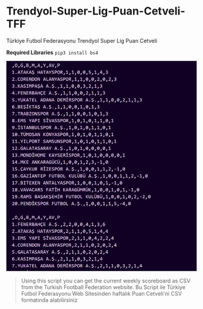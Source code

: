 # Trendyol-Super-Lig-Puan-Cetveli-TFF
Türkiye Futbol Federasyonu Trendyol Super Lig Puan Cetveli 

**Required Libraries**
`pip3 install bs4`

<img src="https://github.com/MorphyKutay/Trendyol-Super-Lig-Puan-Cetveli-TFF/blob/main/ss.png">

> Using this script you can get the current weekly scoreboard as CSV from the Turkish Football Federation website.
> Bu Script ile Türkiye Futbol Federasyonu Web Sitesinden haftalık Puan Cetveli'ni CSV formatında alabilirsiniz
